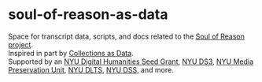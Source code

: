 # soul-of-reason-as-data
Space for transcript data, scripts, and docs related to the [Soul of Reason project](https://nyu-dss.github.io/soul-of-reason).  
Inspired in part by [Collections as Data](https://collectionsasdata.github.io/).  
Supported by an [NYU Digital Humanities Seed Grant](https://nyuhumanities.org/funded-activities/digital-humanities-seed-grant/), [NYU DS3](https://cds.nyu.edu/ds3/), [NYU Media Preservation Unit](https://library.nyu.edu/departments/barbara-goldsmith-preservation-conservation-department/), [NYU DLTS](https://dlib.nyu.edu/dlts/), [NYU DSS](https://library.nyu.edu/departments/digital-scholarship-services/), and more. 
